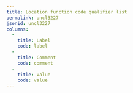 ```yaml
---
title: Location function code qualifier list
permalink: uncl3227
jsonid: uncl3227
columns:
  - 
    title: Label
    code: label
  - 
    title: Comment
    code: comment
  - 
    title: Value
    code: value
---
```

